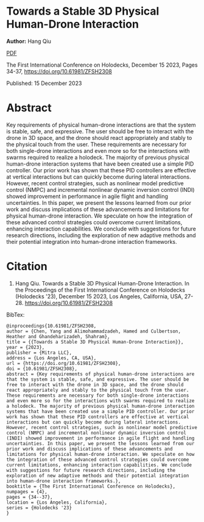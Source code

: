 # Towards a Stable 3D Physical Human-Drone Interaction

**Author:** Hang Qiu

[PDF](./TowardsStableInter.pdf)

The First International Conference on Holodecks, December 15 2023, Pages 34-37, https://doi.org/10.61981/ZFSH2308

Published:  15 December 2023

# Abstract
Key requirements of physical human-drone interactions are that the system is stable, safe, and expressive. The user should be free to interact with the drone in 3D space, and the drone should react appropriately and stably to the physical touch from the user. These requirements are necessary for both single-drone interactions and even more so for the interactions with swarms required to realize a holodeck. The majority of previous physical human-drone interaction systems that have been created use a simple PID controller. Our prior work has shown that these PID controllers are effective at vertical interactions but can quickly become during lateral interactions. However, recent control strategies, such as nonlinear model predictive control (NMPC) and incremental nonlinear dynamic inversion control (INDI) showed improvement in performance in agile flight and handling uncertainties. In this paper, we present the lessons learned from our prior work and discuss implications of these advancements and limitations for physical human-drone interaction. We speculate on how the integration of these advanced control strategies could overcome current limitations, enhancing interaction capabilities. We conclude with suggestions for future research directions, including the exploration of new adaptive methods and their potential integration into human-drone interaction frameworks.

# Citation

1. Hang Qiu.  Towards a Stable 3D Physical Human-Drone Interaction.  In the Proceedings of the First International Conference on Holodecks (Holodecks '23), December 15 2023, Los Angeles, California, USA, 27-28.  https://doi.org/10.61981/ZFSH2308

BibTex:
```
@inproceedings{10.61981/ZFSH2308,
author = {Chen, Yang and Alimohammadzadeh, Hamed and Culbertson, Heather and Ghandeharizadeh, Shahram},
title = {{Towards a Stable 3D Physical Human-Drone Interaction}},
year = {2023}, 
publisher = {Mitra LLC}, 
address = {Los Angeles, CA, USA}, 
url = {https://doi.org/10.61981/ZFSH2308}, 
doi = {10.61981/ZFSH2308}, 
abstract = {Key requirements of physical human-drone interactions are that the system is stable, safe, and expressive. The user should be free to interact with the drone in 3D space, and the drone should react appropriately and stably to the physical touch from the user. These requirements are necessary for both single-drone interactions and even more so for the interactions with swarms required to realize a holodeck. The majority of previous physical human-drone interaction systems that have been created use a simple PID controller. Our prior work has shown that these PID controllers are effective at vertical interactions but can quickly become during lateral interactions. However, recent control strategies, such as nonlinear model predictive control (NMPC) and incremental nonlinear dynamic inversion control (INDI) showed improvement in performance in agile flight and handling uncertainties. In this paper, we present the lessons learned from our prior work and discuss implications of these advancements and limitations for physical human-drone interaction. We speculate on how the integration of these advanced control strategies could overcome current limitations, enhancing interaction capabilities. We conclude with suggestions for future research directions, including the exploration of new adaptive methods and their potential integration into human-drone interaction frameworks.},
booktitle = {The First International Conference on Holodecks}, 
numpages = {4}, 
pages = {34--37},
location = {Los Angeles, California}, 
series = {Holodecks '23} 
}
```
